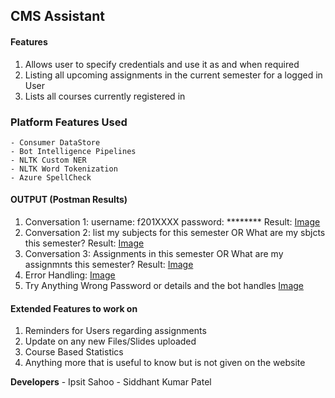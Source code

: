 ## CMS Assistant

#### Features

1. Allows user to specify credentials and use it as and when required
2. Listing all upcoming assignments in the current semester for a logged in User
3. Lists all courses currently registered in

### Platform Features Used
    - Consumer DataStore
    - Bot Intelligence Pipelines
    - NLTK Custom NER
    - NLTK Word Tokenization
    - Azure SpellCheck

#### OUTPUT (Postman Results)

1. Conversation 1:  username: f201XXXX password: ********
    Result: [Image](Docs/firstlogin.png)
2. Conversation 2:  list my subjects for this semester OR What are my sbjcts this semester?
    Result: [Image](Docs/list_courses.png)
3. Conversation 3:  Assignments in this semester OR What are my assignmnts this semester?
    Result: [Image](Docs/assignments.png)
4. Error Handling: [Image](Docs/error.png)
5. Try Anything Wrong Password or details and the bot handles [Image](Docs/error_handler.png)

#### Extended Features to work on

1. Reminders for Users regarding assignments
2. Update on any new Files/Slides uploaded
3. Course Based Statistics
4. Anything more that is useful to know but is not given on the website


**Developers**
    - Ipsit Sahoo
    - Siddhant Kumar Patel

